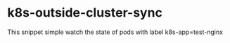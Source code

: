 # k8s-outside-cluster-sync
This snippet simple watch the state of pods with label k8s-app=test-nginx
